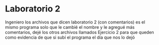 # Laboratorio 2
Ingeniero los archivos que dicen laboratorio 2 (con comentarios) es el mismo programa solo que le cambié el nombre y le agregué más comentarios, dejé los otros archivos llamados Ejercicio 2 para que queden como evidencia de que si subí el programa el día que nos lo dejó
